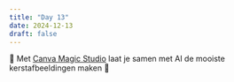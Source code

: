 ```yaml
---
title: "Day 13"
date: 2024-12-13
draft: false
---
```


🎄 Met [Canva Magic Studio](https://www.canva.com/magic/) laat je samen met AI de mooiste kerstafbeeldingen maken 🎨
